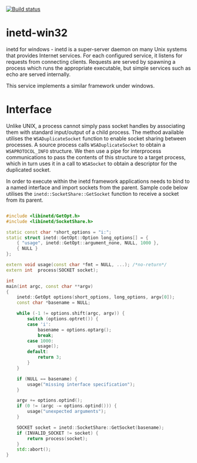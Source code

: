 [![Build status](https://ci.appveyor.com/api/projects/status/6fq5on94pp3i87kj?svg=true&passingText=MSVC%20Passing&failingText=MSVC%20Failing&pendingText=MSVC%20Pending)](https://ci.appveyor.com/project/adamyg/inetd-win32-msvc/)

# inetd-win32

inetd for windows - inetd is a super-server daemon on many Unix systems that provides Internet services. For each configured service, it listens for requests from connecting clients. Requests are served by spawning a process which runs the appropriate executable, but simple services such as echo are served internally.

This service implements a similar framework under windows.

# Interface

Unlike UNIX, a process cannot simply pass socket handles by associating them with standard input/output of a child process. The method available utilises the `WSADuplicateSocket` function to enable socket sharing between processes. A source process calls `WSADuplicateSocket` to obtain a `WSAPROTOCOL_INFO` structure. We then use a pipe for interprocess communications to pass the contents of this structure to a target process, which in turn uses it in a call to `WSASocket` to obtain a descriptor for the duplicated socket.

In order to execute within the inetd framework applications needs to bind to a named interface and import sockets from the parent. 
Sample code below utilises the `inetd::SocketShare::GetSocket` function to receive a socket from its parent.

```c++

#include <libinetd/GetOpt.h>
#include <libinetd/SocketShare.h>

static const char *short_options = "i:";
static struct inetd::GetOpt::Option long_options[] = {
    { "usage", inetd::GetOpt::argument_none, NULL, 1000 },
    { NULL }
};

extern void usage(const char *fmt = NULL, ...); /*no-return*/
extern int  process(SOCKET socket);

int
main(int argc, const char **argv)
{
    inetd::GetOpt options(short_options, long_options, argv[0]);
    const char *basename = NULL;

    while (-1 != options.shift(argc, argv)) {
        switch (options.optret()) {
        case 'i':
            basename = options.optarg();
            break;
        case 1000:
            usage();
        default:
            return 3;
        }
    }

    if (NULL == basename) {
        usage("missing interface specification");
    }

    argv += options.optind();
    if (0 != (argc -= options.optind())) {
        usage("unexpected arguments");
    }

    SOCKET socket = inetd::SocketShare::GetSocket(basename);
    if (INVALID_SOCKET != socket) {
        return process(socket);
    }
    std::abort();
}

```
